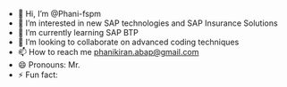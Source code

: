 - 👋 Hi, I’m @Phani-fspm
- 👀 I’m interested in new SAP technologies and SAP Insurance Solutions  
- 🌱 I’m currently learning SAP BTP 
- 💞️ I’m looking to collaborate on advanced coding techniques  
- 📫 How to reach me phanikiran.abap@gmail.com
- 😄 Pronouns: Mr.
- ⚡ Fun fact: 

<!---
Phani-fspm/Phani-fspm is a ✨ special ✨ repository because its `README.md` (this file) appears on your GitHub profile.
You can click the Preview link to take a look at your changes.
--->
